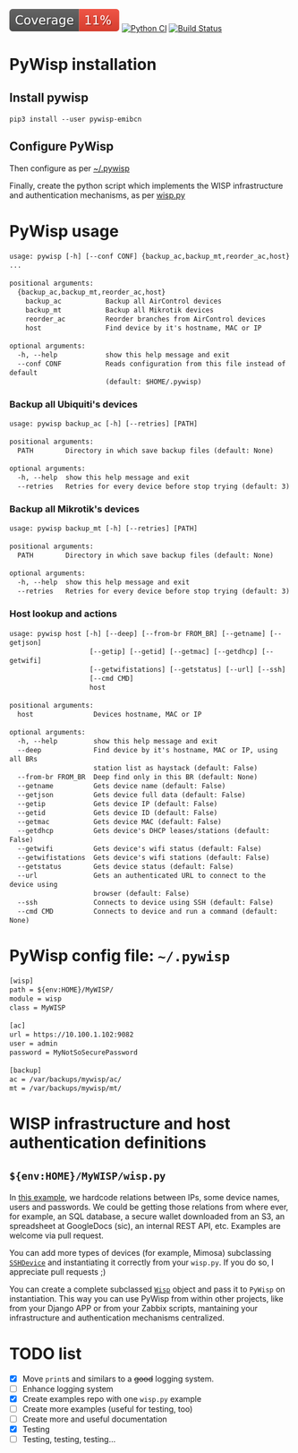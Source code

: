 ![Coverage](https://raw.githubusercontent.com/emibcn/pywisp/badges/master/test-coverage.svg)
[![Python CI](https://github.com/emibcn/pywisp/actions/workflows/test.yml/badge.svg)](https://github.com/emibcn/pywisp/actions/workflows/test.yml)
[![Build Status](https://travis-ci.com/emibcn/pywisp.svg?branch=master)](https://travis-ci.com/emibcn/pywisp)


# PyWisp installation
## Install pywisp
```shell
pip3 install --user pywisp-emibcn
```

## Configure PyWisp
Then configure as per [~/.pywisp](#pywisp-config-file-pywisp)

Finally, create the python script which implements the WISP infrastructure and authentication
mechanisms, as per [wisp.py](#wisp-infrastructure-and-host-authentication-definitions)

# PyWisp usage
```
usage: pywisp [-h] [--conf CONF] {backup_ac,backup_mt,reorder_ac,host} ...

positional arguments:
  {backup_ac,backup_mt,reorder_ac,host}
    backup_ac           Backup all AirControl devices
    backup_mt           Backup all Mikrotik devices
    reorder_ac          Reorder branches from AirControl devices
    host                Find device by it's hostname, MAC or IP

optional arguments:
  -h, --help            show this help message and exit
  --conf CONF           Reads configuration from this file instead of default
                        (default: $HOME/.pywisp)
```


### Backup all Ubiquiti's devices
```
usage: pywisp backup_ac [-h] [--retries] [PATH]

positional arguments:
  PATH        Directory in which save backup files (default: None)

optional arguments:
  -h, --help  show this help message and exit
  --retries   Retries for every device before stop trying (default: 3)
```

### Backup all Mikrotik's devices
```
usage: pywisp backup_mt [-h] [--retries] [PATH]

positional arguments:
  PATH        Directory in which save backup files (default: None)

optional arguments:
  -h, --help  show this help message and exit
  --retries   Retries for every device before stop trying (default: 3)
```

### Host lookup and actions
```
usage: pywisp host [-h] [--deep] [--from-br FROM_BR] [--getname] [--getjson]
                    [--getip] [--getid] [--getmac] [--getdhcp] [--getwifi]
                    [--getwifistations] [--getstatus] [--url] [--ssh]
                    [--cmd CMD]
                    host

positional arguments:
  host               Devices hostname, MAC or IP

optional arguments:
  -h, --help         show this help message and exit
  --deep             Find device by it's hostname, MAC or IP, using all BRs
                     station list as haystack (default: False)
  --from-br FROM_BR  Deep find only in this BR (default: None)
  --getname          Gets device name (default: False)
  --getjson          Gets device full data (default: False)
  --getip            Gets device IP (default: False)
  --getid            Gets device ID (default: False)
  --getmac           Gets device MAC (default: False)
  --getdhcp          Gets device's DHCP leases/stations (default: False)
  --getwifi          Gets device's wifi status (default: False)
  --getwifistations  Gets device's wifi stations (default: False)
  --getstatus        Gets device status (default: False)
  --url              Gets an authenticated URL to connect to the device using
                     browser (default: False)
  --ssh              Connects to device using SSH (default: False)
  --cmd CMD          Connects to device and run a command (default: None)
```


# PyWisp config file: `~/.pywisp`
```
[wisp]
path = ${env:HOME}/MyWISP/
module = wisp
class = MyWISP

[ac]
url = https://10.100.1.102:9082
user = admin
password = MyNotSoSecurePassword

[backup]
ac = /var/backups/mywisp/ac/
mt = /var/backups/mywisp/mt/
```

# WISP infrastructure and host authentication definitions
## `${env:HOME}/MyWISP/wisp.py`
In [this example](/examples/Wisp_1.py), we hardcode relations between IPs, some device names, users and passwords. We could be getting those relations from where ever, for example, an SQL database, a secure wallet downloaded from an S3, an spreadsheet at GoogleDocs (sic), an internal REST API, etc. Examples are welcome via pull request.

You can add more types of devices (for example, Mimosa) subclassing [`SSHDevice`](/pywisp/sshdevice.py) and instantiating it correctly from your `wisp.py`. If you do so, I appreciate pull requests ;) 

You can create a complete subclassed [`Wisp`](/pywisp/wisp.py) object and pass it to `PyWisp` on instantiation. This way you can use PyWisp from within other projects, like from your Django APP or from your Zabbix scripts, mantaining your infrastructure and authentication mechanisms centralized.


# TODO list
- [x] Move `print`s and similars to a ~~good~~ logging system.
- [ ] Enhance logging system
- [x] Create examples repo with one `wisp.py` example
- [ ] Create more examples (useful for testing, too)
- [ ] Create more and useful documentation
- [x] Testing
- [ ] Testing, testing, testing...
